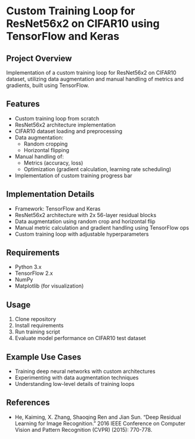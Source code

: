 # Custom Training Loop for ResNet56x2 on CIFAR10 using TensorFlow and Keras

## Project Overview

Implementation of a custom training loop for ResNet56x2 on CIFAR10 dataset, utilizing data augmentation and manual handling of metrics and gradients, built using TensorFlow.

## Features

- Custom training loop from scratch
- ResNet56x2 architecture implementation
- CIFAR10 dataset loading and preprocessing
- Data augmentation:
    - Random cropping
    - Horizontal flipping
- Manual handling of:
    - Metrics (accuracy, loss)
    - Optimization (gradient calculation, learning rate scheduling)
- Implementation of custom training progress bar

## Implementation Details

- Framework: TensorFlow and Keras
- ResNet56x2 architecture with 2x 56-layer residual blocks
- Data augmentation using random crop and horizontal flip
- Manual metric calculation and gradient handling using TensorFlow ops
- Custom training loop with adjustable hyperparameters

## Requirements

- Python 3.x
- TensorFlow 2.x
- NumPy
- Matplotlib (for visualization)

## Usage

1. Clone repository
2. Install requirements
3. Run training script
4. Evaluate model performance on CIFAR10 test dataset

## Example Use Cases

- Training deep neural networks with custom architectures
- Experimenting with data augmentation techniques
- Understanding low-level details of training loops

## References

- He, Kaiming, X. Zhang, Shaoqing Ren and Jian Sun. “Deep Residual Learning for Image Recognition.” 2016 IEEE Conference on Computer Vision and Pattern Recognition (CVPR) (2015): 770-778.
